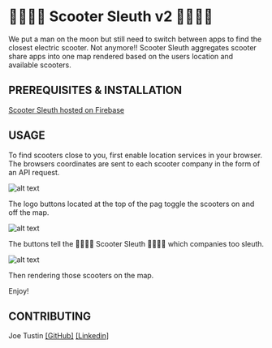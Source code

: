 # 🛴🕵🏻‍♂️ Scooter Sleuth v2 🛴🕵🏻‍♀️

We put a man on the moon but still need to switch between apps to find the closest electric scooter.  Not anymore!!
Scooter Sleuth aggregates scooter share apps into one map rendered based on the users location and available scooters.


## PREREQUISITES & INSTALLATION

[Scooter Sleuth hosted on Firebase](https://scootersleuth.firebaseapp.com/ " 🛴🕵🏻‍♂️ Scooter Sleuth v2 🛴🕵🏻‍♀️")

## USAGE
To find scooters close to you, first enable location services in your browser.  The browsers coordinates are sent to each scooter company in the form of an API request. 

![alt text](https://i.imgur.com/XpsAwdC.gif)

The logo buttons located at the top of the pag toggle the scooters on and off the map.  

![alt text](https://i.imgur.com/vBDHj88.gif)

The buttons tell the  🛴🕵🏻‍♂️ Scooter Sleuth 🛴🕵🏻‍♀️  which companies too sleuth.  

![alt text](https://i.imgur.com/feuPOs0.gif)

Then rendering those scooters on the map.

Enjoy!

## CONTRIBUTING

Joe Tustin [[GitHub]](https://github.com/drbarq) [[Linkedin]](https://www.linkedin.com/in/joetustin/)

